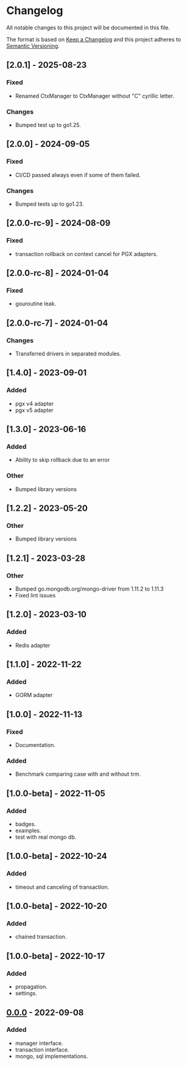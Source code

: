 # Changelog

All notable changes to this project will be documented in this file.

The format is based on [Keep a Changelog](http://keepachangelog.com/)
and this project adheres to [Semantic Versioning](http://semver.org/).

## [2.0.1] - 2025-08-23

### Fixed

- Renamed СtxManager to CtxManager without "С" cyrillic letter.

### Changes

- Bumped test up to go1.25.

## [2.0.0] - 2024-09-05

### Fixed

- CI/CD passed always even if some of them failed.

### Changes

- Bumped tests up to go1.23.

## [2.0.0-rc-9] - 2024-08-09

### Fixed

- transaction rollback on context cancel for PGX adapters.

## [2.0.0-rc-8] - 2024-01-04

### Fixed

- gouroutine leak.

## [2.0.0-rc-7] - 2024-01-04

### Changes

- Transferred drivers in separated modules.

## [1.4.0] - 2023-09-01

### Added

- pgx v4 adapter
- pgx v5 adapter

## [1.3.0] - 2023-06-16

### Added

- Ability to skip rollback due to an error

### Other

- Bumped library versions

## [1.2.2] - 2023-05-20

### Other

- Bumped library versions


## [1.2.1] - 2023-03-28

### Other

- Bumped go.mongodb.org/mongo-driver from 1.11.2 to 1.11.3
- Fixed lint issues

## [1.2.0] - 2023-03-10

### Added

- Redis adapter

## [1.1.0] - 2022-11-22

### Added

- GORM adapter

## [1.0.0] - 2022-11-13

### Fixed

- Documentation.

### Added

- Benchmark comparing case with and without trm.

## [1.0.0-beta] - 2022-11-05

### Added

- badges.
- examples.
- test with real mongo db.

## [1.0.0-beta] - 2022-10-24

### Added

- timeout and canceling of transaction.

## [1.0.0-beta] - 2022-10-20

### Added

- chained transaction.

## [1.0.0-beta] - 2022-10-17

### Added

- propagation.
- settings.

## [0.0.0] - 2022-09-08

### Added

- manager interface.
- transaction interface.
- mongo, sql implementations.

[0.0.0]: https://github.com/avito-tech/go-transaction-manager/
